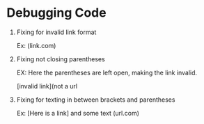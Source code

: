 # Debugging Code
1. Fixing for invalid link format 

    Ex: (link.com)


2. Fixing not closing parentheses 

    EX: Here the parentheses are left open, making the link invalid.
    
    [invalid link](not a url
    
3. Fixing for texting in between brackets and parentheses 

    Ex: [Here is a link] and some text (url.com)
    
